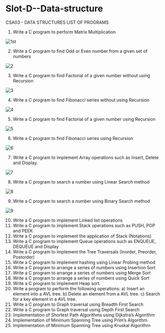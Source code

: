 # Slot-D--Data-structure

CSA03 - DATA STRUCTURES
LIST OF PROGRAMS
1.	Write a C program to perform Matrix Multiplication

![1st](https://user-images.githubusercontent.com/113330982/193623608-341d18c2-0b8f-4542-9439-cfea3b7a3513.png)

2.	Write a C program to find Odd or Even number from a given set of numbers

![2](https://user-images.githubusercontent.com/113330982/193623648-7ee01a54-5051-437b-9a2e-7486cca9ce92.png)

3.	Write a C program to find Factorial of a given number without using Recursion

![3](https://user-images.githubusercontent.com/113330982/193623671-f3a9205e-44c8-46de-a789-31386f420a8c.png)

4.	Write a C program to find Fibonacci series without using Recursion

![4](https://user-images.githubusercontent.com/113330982/193623839-0f88e6d3-d47d-4b1f-b1ef-d1dfdaf50e29.png)


5.	Write a C program to find Factorial of a given number using Recursion

![5](https://user-images.githubusercontent.com/113330982/193623878-5728c2ac-41a7-4238-a99d-4262091cd865.png)

6.	Write a C program to find Fibonacci series using Recursion

![6](https://user-images.githubusercontent.com/113330982/193623902-7fc264a7-b96b-4cac-8765-0a86d027842e.png)

7.	Write a C program to implement Array operations such as Insert, Delete and Display.

![7](https://user-images.githubusercontent.com/113330982/193999205-4d84f600-e584-4f51-8288-4687ba06435d.png)

8.	Write a C program to search a number using Linear Search method

![8](https://user-images.githubusercontent.com/113330982/193999232-18d13abc-5e77-4367-b3e9-f97bc9300fd2.png)

9.	Write a C program to search a number using Binary Search method 

![9](https://user-images.githubusercontent.com/113330982/194005755-beeaa673-c5c8-4a14-a02d-9303f06d719c.png)

10.	Write a C program to implement Linked list operations
11.	Write a C program to implement Stack operations such as PUSH, POP and PEEK
12.	Write a C program to implement the application of Stack (Notations)
13.	Write a C program to implement Queue operations such as ENQUEUE, DEQUEUE and Display 
14.	Write a C program to implement the Tree Traversals (Inorder, Preorder, Postorder)
15.	Write a C program to implement hashing using Linear Probing method
16.	Write a C program to arrange a series of numbers using Insertion Sort 
17.	Write a C program to arrange a series of numbers using Merge Sort
18.	Write a C program to arrange a series of numbers using Quick Sort
19.	Write a C program to implement Heap sort.
20.	Write a program to perform the following operations:
a) Insert an element into a AVL tree.
b) Delete an element from a AVL tree.
c) Search for a key element in a AVL tree.
21.	Write a C program to Graph traversal using Breadth First Search 
22.	Write a C program to Graph traversal using Depth First Search
23.	Implementation of Shortest Path Algorithms using Dijkstra’s Algorithm
24.	Implementation of Minimum Spanning Tree using Prim’s Algorithm
25.	Implementation of Minimum Spanning Tree using Kruskal Algorithm 
